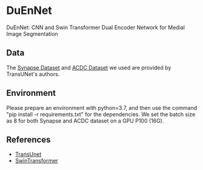 # DuEnNet
DuEnNet: CNN and Swin Transformer Dual Encoder Network for Medial Image Segmentation


## Data
The [Synapse Dataset](https://drive.google.com/drive/folders/1ACJEoTp-uqfFJ73qS3eUObQh52nGuzCd?usp=sharing) and [ACDC Dataset](https://drive.google.com/drive/folders/1KQcrci7aKsYZi1hQoZ3T3QUtcy7b--n4?usp=drive_link) we used are provided by TransUNet's authors.


## Environment
Please prepare an environment with python=3.7, and then use the command "pip install -r requirements.txt" for the dependencies. We set the batch size as 8 for both Synapse and ACDC dataset on a GPU P100 (16G).


## References
* [TransUnet](https://github.com/Beckschen/TransUNet)
* [SwinTransformer](https://github.com/microsoft/Swin-Transformer)
